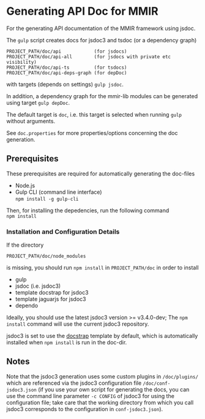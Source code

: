 # Generating API Doc for MMIR

For the generating API documentation of the MMIR framework using jsdoc.

The `gulp` script creates docs for jsdoc3 and tsdoc (or a dependency graph)


    PROJECT_PATH/doc/api            (for jsdocs)
    PROJECT_PATH/doc/api-all        (for jsdocs with private etc visibility)
    PROJECT_PATH/doc/api-ts         (for tsdocs)
    PROJECT_PATH/doc/api-deps-graph (for depDoc)

with targets (depends on settings) `gulp jsdoc`.

In addition, a dependency graph for the mmir-lib modules can be generated using target `gulp depDoc`.

The default target is `doc`, i.e. this target is selected when running `gulp` without arguments.


See `doc.properties` for more properties/options concerning the
doc generation.


## Prerequisites


These prerequisites are required for automatically generating the doc-files

 * Node.js
 * Gulp CLI (command line interface)  
   `npm install -g gulp-cli`

Then, for installing the depedencies, run the following command  
`npm install`

### Installation and Configuration Details

If the directory

`PROJECT_PATH/doc/node_modules`

is missing, you should run `npm install` in `PROJECT_PATH/doc` in order to install

 * gulp
 * jsdoc (i.e. jsdoc3)
 * template docstrap for jsdoc3
 * template jaguarjs for jsdoc3
 * dependo


Ideally, you should use the latest jsdoc3 version >= v3.4.0-dev;
The `npm install` command will use the current jsdoc3 repository.


jsdoc3 is set to use the [docstrap][1] template by default, which is
automatically installed when `npm install` is run in the doc-dir.


## Notes

Note that the jsdoc3 generation uses some custom plugins in `/doc/plugins/` which are
referenced via the jsdoc3 configuration file `/doc/conf-jsdoc3.json` (if you use your
own script for generating the docs, you can use the command line parameter `-c CONFIG`
of jsdoc3 for using the configuration file; take care that the working directory from
which you call jsdoc3 corresponds to the configuration in `conf-jsdoc3.json`).


[1]: https://github.com/terryweiss/docstrap
